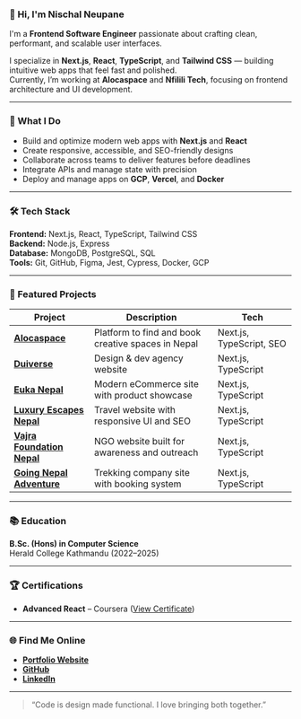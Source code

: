 ### 👋 Hi, I'm Nischal Neupane

I'm a **Frontend Software Engineer** passionate about crafting clean, performant, and scalable user interfaces.

I specialize in **Next.js**, **React**, **TypeScript**, and **Tailwind CSS** — building intuitive web apps that feel fast and polished.  
Currently, I’m working at **Alocaspace** and **Nfilili Tech**, focusing on frontend architecture and UI development.

---

### 🧠 What I Do
- Build and optimize modern web apps with **Next.js** and **React**
- Create responsive, accessible, and SEO-friendly designs
- Collaborate across teams to deliver features before deadlines
- Integrate APIs and manage state with precision
- Deploy and manage apps on **GCP**, **Vercel**, and **Docker**

---

### 🛠️ Tech Stack
**Frontend:** Next.js, React, TypeScript, Tailwind CSS  
**Backend:** Node.js, Express  
**Database:** MongoDB, PostgreSQL, SQL  
**Tools:** Git, GitHub, Figma, Jest, Cypress, Docker, GCP  

---

### 🚀 Featured Projects
| Project | Description | Tech |
|----------|--------------|------|
| [**Alocaspace**](https://alocaspace.com/) | Platform to find and book creative spaces in Nepal | Next.js, TypeScript, SEO |
| [**Duiverse**](https://duiverse.com/) | Design & dev agency website | Next.js, TypeScript |
| [**Euka Nepal**](https://eukanepal.com.np/) | Modern eCommerce site with product showcase | Next.js, TypeScript |
| [**Luxury Escapes Nepal**](https://www.nepalluxuryescapes.com/) | Travel website with responsive UI and SEO | Next.js, TypeScript |
| [**Vajra Foundation Nepal**](https://vajrafoundationnepal.org/) | NGO website built for awareness and outreach | Next.js, TypeScript |
| [**Going Nepal Adventure**](https://www.goingnepaladventure.com/) | Trekking company site with booking system | Next.js, TypeScript |

---

### 📚 Education
**B.Sc. (Hons) in Computer Science**  
Herald College Kathmandu (2022–2025)

---

### 🏆 Certifications
- **Advanced React** – Coursera ([View Certificate](https://www.coursera.org/account/accomplishments/verify/DUNJTPWNC53W))

---

### 🌐 Find Me Online
- [**Portfolio Website**](http://nischal-neupane.com.np/)
- [**GitHub**](https://github.com/Nischal1111)
- [**LinkedIn**](https://www.linkedin.com/in/nischal-neupane-bb951b238/)

---

> “Code is design made functional. I love bringing both together.”
